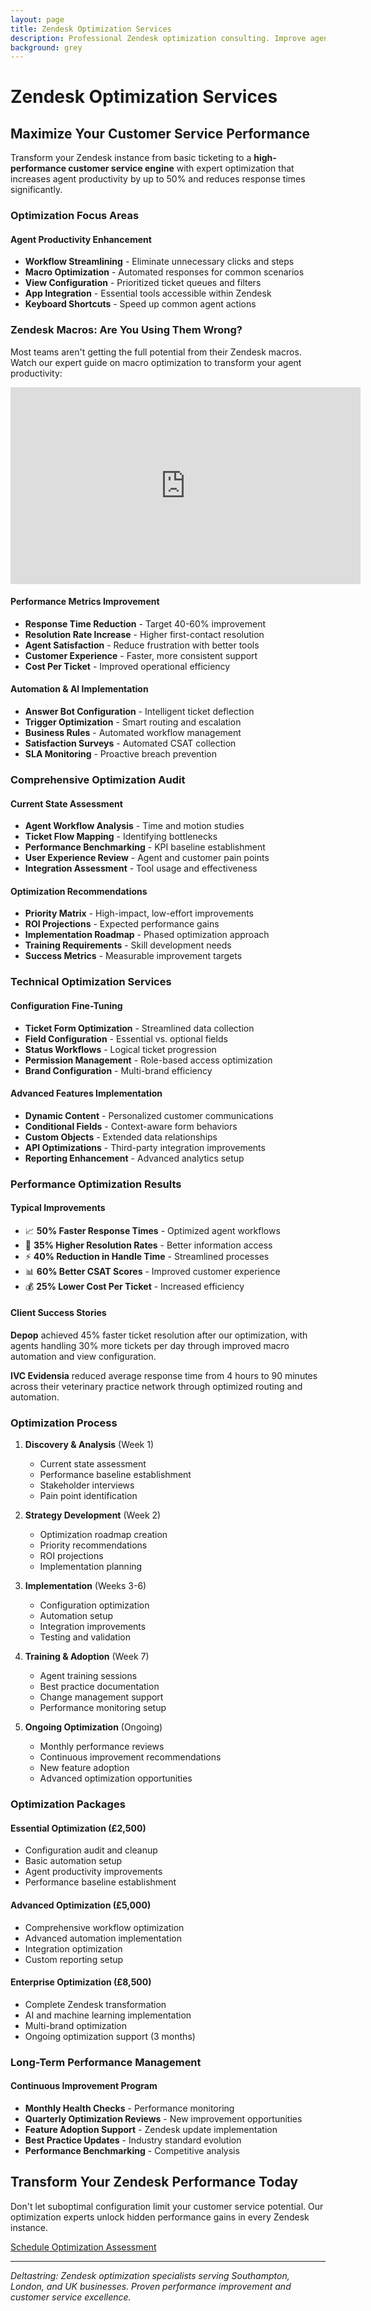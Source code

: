 ```yaml
---
layout: page
title: Zendesk Optimization Services
description: Professional Zendesk optimization consulting. Improve agent productivity, reduce response times, and maximize ROI with expert configuration and workflow optimization.
background: grey
---
```


# Zendesk Optimization Services

## Maximize Your Customer Service Performance

Transform your Zendesk instance from basic ticketing to a **high-performance customer service engine** with expert optimization that increases agent productivity by up to 50% and reduces response times significantly.

### Optimization Focus Areas

#### **Agent Productivity Enhancement**
- **Workflow Streamlining** - Eliminate unnecessary clicks and steps
- **Macro Optimization** - Automated responses for common scenarios
- **View Configuration** - Prioritized ticket queues and filters
- **App Integration** - Essential tools accessible within Zendesk
- **Keyboard Shortcuts** - Speed up common agent actions

### Zendesk Macros: Are You Using Them Wrong?

Most teams aren't getting the full potential from their Zendesk macros. Watch our expert guide on macro optimization to transform your agent productivity:

<iframe width="560" height="315" src="https://www.youtube.com/embed/qR-0o7HZAsY?si=macros123" title="YouTube video player" frameborder="0" allow="accelerometer; autoplay; clipboard-write; encrypted-media; gyroscope; picture-in-picture; web-share" referrerpolicy="strict-origin-when-cross-origin" allowfullscreen></iframe>

#### **Performance Metrics Improvement**
- **Response Time Reduction** - Target 40-60% improvement
- **Resolution Rate Increase** - Higher first-contact resolution
- **Agent Satisfaction** - Reduce frustration with better tools
- **Customer Experience** - Faster, more consistent support
- **Cost Per Ticket** - Improved operational efficiency

#### **Automation & AI Implementation**
- **Answer Bot Configuration** - Intelligent ticket deflection
- **Trigger Optimization** - Smart routing and escalation
- **Business Rules** - Automated workflow management
- **Satisfaction Surveys** - Automated CSAT collection
- **SLA Monitoring** - Proactive breach prevention

### Comprehensive Optimization Audit

#### **Current State Assessment**
- **Agent Workflow Analysis** - Time and motion studies
- **Ticket Flow Mapping** - Identifying bottlenecks
- **Performance Benchmarking** - KPI baseline establishment
- **User Experience Review** - Agent and customer pain points
- **Integration Assessment** - Tool usage and effectiveness

#### **Optimization Recommendations**
- **Priority Matrix** - High-impact, low-effort improvements
- **ROI Projections** - Expected performance gains
- **Implementation Roadmap** - Phased optimization approach
- **Training Requirements** - Skill development needs
- **Success Metrics** - Measurable improvement targets

### Technical Optimization Services

#### **Configuration Fine-Tuning**
- **Ticket Form Optimization** - Streamlined data collection
- **Field Configuration** - Essential vs. optional fields
- **Status Workflows** - Logical ticket progression
- **Permission Management** - Role-based access optimization
- **Brand Configuration** - Multi-brand efficiency

#### **Advanced Features Implementation**
- **Dynamic Content** - Personalized customer communications
- **Conditional Fields** - Context-aware form behaviors
- **Custom Objects** - Extended data relationships
- **API Optimizations** - Third-party integration improvements
- **Reporting Enhancement** - Advanced analytics setup

### Performance Optimization Results

#### **Typical Improvements**
- 📈 **50% Faster Response Times** - Optimized agent workflows
- 🎯 **35% Higher Resolution Rates** - Better information access
- ⚡ **40% Reduction in Handle Time** - Streamlined processes
- 📊 **60% Better CSAT Scores** - Improved customer experience
- 💰 **25% Lower Cost Per Ticket** - Increased efficiency

#### **Client Success Stories**

**Depop** achieved 45% faster ticket resolution after our optimization, with agents handling 30% more tickets per day through improved macro automation and view configuration.

**IVC Evidensia** reduced average response time from 4 hours to 90 minutes across their veterinary practice network through optimized routing and automation.

### Optimization Process

1. **Discovery & Analysis** (Week 1)
   - Current state assessment
   - Performance baseline establishment
   - Stakeholder interviews
   - Pain point identification

2. **Strategy Development** (Week 2)
   - Optimization roadmap creation
   - Priority recommendations
   - ROI projections
   - Implementation planning

3. **Implementation** (Weeks 3-6)
   - Configuration optimization
   - Automation setup
   - Integration improvements
   - Testing and validation

4. **Training & Adoption** (Week 7)
   - Agent training sessions
   - Best practice documentation
   - Change management support
   - Performance monitoring setup

5. **Ongoing Optimization** (Ongoing)
   - Monthly performance reviews
   - Continuous improvement recommendations
   - New feature adoption
   - Advanced optimization opportunities

### Optimization Packages

#### **Essential Optimization** (£2,500)
- Configuration audit and cleanup
- Basic automation setup
- Agent productivity improvements
- Performance baseline establishment

#### **Advanced Optimization** (£5,000)
- Comprehensive workflow optimization
- Advanced automation implementation
- Integration optimization
- Custom reporting setup

#### **Enterprise Optimization** (£8,500)
- Complete Zendesk transformation
- AI and machine learning implementation
- Multi-brand optimization
- Ongoing optimization support (3 months)

### Long-Term Performance Management

#### **Continuous Improvement Program**
- **Monthly Health Checks** - Performance monitoring
- **Quarterly Optimization Reviews** - New improvement opportunities
- **Feature Adoption Support** - Zendesk update implementation
- **Best Practice Updates** - Industry standard evolution
- **Performance Benchmarking** - Competitive analysis

## Transform Your Zendesk Performance Today

Don't let suboptimal configuration limit your customer service potential. Our optimization experts unlock hidden performance gains in every Zendesk instance.

<a class="btn btn-primary btn-xl text-uppercase" href="https://calendar.google.com/calendar/u/0/appointments/schedules/AcZssZ2vJhNy3gMyKSTnIHj3xdsAONXezmHe6_8av4SPLlfGW-znFeNqORBTDvGbfbUK4Y5Iyb44DWLf">Schedule Optimization Assessment</a>

---

*Deltastring: Zendesk optimization specialists serving Southampton, London, and UK businesses. Proven performance improvement and customer service excellence.*